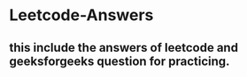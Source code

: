 # Leetcode-Answers

## this include the answers of leetcode and geeksforgeeks question for practicing.
